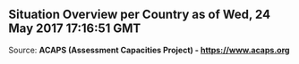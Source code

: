 ## Situation Overview per Country as of Wed, 24 May 2017 17:16:51 GMT

Source: **ACAPS (Assessment Capacities Project) - https://www.acaps.org**